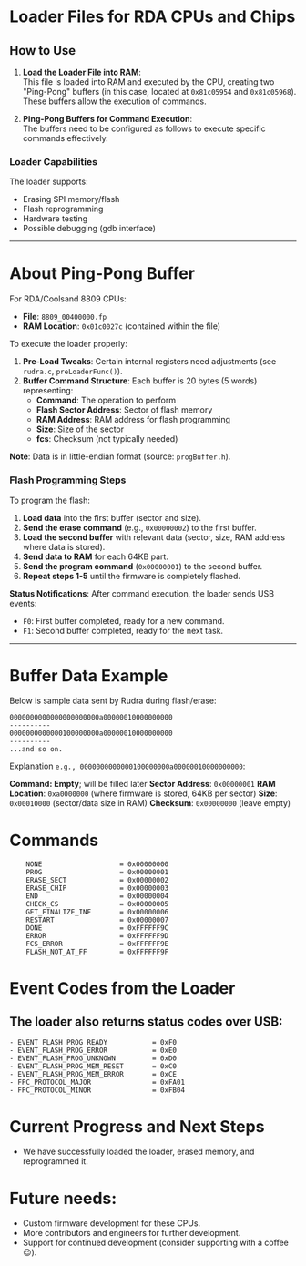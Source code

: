 # Loader Files for RDA CPUs and Chips

## How to Use

1. **Load the Loader File into RAM**:  
   This file is loaded into RAM and executed by the CPU, creating two "Ping-Pong" buffers (in this case, located at `0x81c05954` and `0x81c05968`). These buffers allow the execution of commands.

2. **Ping-Pong Buffers for Command Execution**:  
   The buffers need to be configured as follows to execute specific commands effectively.

### Loader Capabilities
The loader supports:
- Erasing SPI memory/flash
- Flash reprogramming
- Hardware testing
- Possible debugging (gdb interface)

---

# About Ping-Pong Buffer
For RDA/Coolsand 8809 CPUs:
- **File**: `8809_00400000.fp`
- **RAM Location**: `0x01c0027c` (contained within the file)

To execute the loader properly:
1. **Pre-Load Tweaks**: Certain internal registers need adjustments (see `rudra.c`, `preLoaderFunc()`).
2. **Buffer Command Structure**: Each buffer is 20 bytes (5 words) representing:
   - **Command**: The operation to perform
   - **Flash Sector Address**: Sector of flash memory
   - **RAM Address**: RAM address for flash programming
   - **Size**: Size of the sector
   - **fcs**: Checksum (not typically needed)

**Note**: Data is in little-endian format (source: `progBuffer.h`).

### Flash Programming Steps
To program the flash:
1. **Load data** into the first buffer (sector and size).
2. **Send the erase command** (e.g., `0x00000002`) to the first buffer.
3. **Load the second buffer** with relevant data (sector, size, RAM address where data is stored).
4. **Send data to RAM** for each 64KB part.
5. **Send the program command** (`0x00000001`) to the second buffer.
6. **Repeat steps 1-5** until the firmware is completely flashed.

**Status Notifications**: After command execution, the loader sends USB events:
- `F0`: First buffer completed, ready for a new command.
- `F1`: Second buffer completed, ready for the next task.

---

# Buffer Data Example
Below is sample data sent by Rudra during flash/erase:

```plaintext
0000000000000000000000a00000010000000000
----------
0000000000000100000000a00000010000000000
----------
...and so on.
```
Explanation `e.g., 0000000000000100000000a00000010000000000`:

**Command: Empty**; will be filled later
**Sector Address**: `0x00000001`
**RAM Location**: `0xa0000000` (where firmware is stored, 64KB per sector)
**Size**: `0x00010000` (sector/data size in RAM)
**Checksum**: `0x00000000` (leave empty)

# Commands
```plaintext
    NONE                   = 0x00000000
    PROG                   = 0x00000001
    ERASE_SECT             = 0x00000002
    ERASE_CHIP             = 0x00000003
    END                    = 0x00000004
    CHECK_CS               = 0x00000005
    GET_FINALIZE_INF       = 0x00000006
    RESTART                = 0x00000007
    DONE                   = 0xFFFFFF9C
    ERROR                  = 0xFFFFFF9D
    FCS_ERROR              = 0xFFFFFF9E
    FLASH_NOT_AT_FF        = 0xFFFFFF9F
```
# Event Codes from the Loader
## The loader also returns status codes over USB:

```plaintext
- EVENT_FLASH_PROG_READY           = 0xF0
- EVENT_FLASH_PROG_ERROR           = 0xE0
- EVENT_FLASH_PROG_UNKNOWN         = 0xD0
- EVENT_FLASH_PROG_MEM_RESET       = 0xC0
- EVENT_FLASH_PROG_MEM_ERROR       = 0xCE
- FPC_PROTOCOL_MAJOR               = 0xFA01
- FPC_PROTOCOL_MINOR               = 0xFB04
```
# Current Progress and Next Steps
- We have successfully loaded the loader, erased memory, and reprogrammed it.
# Future needs:
- Custom firmware development for these CPUs.
- More contributors and engineers for further development.
- Support for continued development (consider supporting with a coffee 😉).
